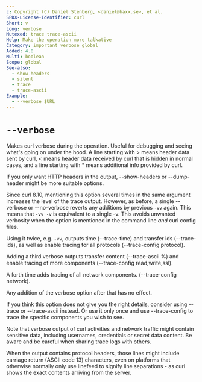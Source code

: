 ```yaml
---
c: Copyright (C) Daniel Stenberg, <daniel@haxx.se>, et al.
SPDX-License-Identifier: curl
Short: v
Long: verbose
Mutexed: trace trace-ascii
Help: Make the operation more talkative
Category: important verbose global
Added: 4.0
Multi: boolean
Scope: global
See-also:
  - show-headers
  - silent
  - trace
  - trace-ascii
Example:
  - --verbose $URL
---
```


# `--verbose`

Makes curl verbose during the operation. Useful for debugging and seeing
what's going on under the hood. A line starting with \> means header data sent
by curl, \< means header data received by curl that is hidden in normal cases,
and a line starting with * means additional info provided by curl.

If you only want HTTP headers in the output, --show-headers or --dump-header
might be more suitable options.

Since curl 8.10, mentioning this option several times in the same argument
increases the level of the trace output. However, as before, a single
--verbose or --no-verbose reverts any additions by previous `-vv` again. This
means that `-vv -v` is equivalent to a single -v. This avoids unwanted
verbosity when the option is mentioned in the command line *and* curl config
files.

Using it twice, e.g. `-vv`, outputs time (--trace-time) and transfer ids
(--trace-ids), as well as enable tracing for all protocols (--trace-config
protocol).

Adding a third verbose outputs transfer content (--trace-ascii %) and enable
tracing of more components (--trace-config read,write,ssl).

A forth time adds tracing of all network components. (--trace-config network).

Any addition of the verbose option after that has no effect.

If you think this option does not give you the right details, consider using
--trace or --trace-ascii instead. Or use it only once and use --trace-config
to trace the specific components you wish to see.

Note that verbose output of curl activities and network traffic might contain
sensitive data, including usernames, credentials or secret data content. Be
aware and be careful when sharing trace logs with others.

When the output contains protocol headers, those lines might include carriage
return (ASCII code 13) characters, even on platforms that otherwise normally
only use linefeed to signify line separations - as curl shows the exact
contents arriving from the server.
